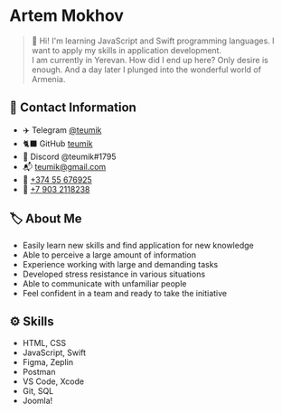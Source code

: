 # Artem Mokhov
> &#128075; Hi! I'm learning JavaScript and Swift programming languages. I want to apply my skills in application development. \
> I am currently in Yerevan. How did I end up here? Only desire is enough. And a day later I plunged into the wonderful world of Armenia.

## &#128204; Contact Information
* &#9992;&#65039; Telegram [@teumik](http://t.me/teumik)
* &#128008;&#8205;&#11035; GitHub [teumik](https://github.com/teumik)
* &#128126; Discord @teumik#1795
* &#128236; [teumik@gmail.com](mailto:teumik@gamil.com)
* &#128241; [+374 55 676925](tel:+37455676925)
* &#128241; [+7 903 2118238](tel:+79032118238)

## &#127991;&#65039; About Me
* Easily learn new skills and find application for new knowledge
* Able to perceive a large amount of information
* Experience working with large and demanding tasks
* Developed stress resistance in various situations
* Able to communicate with unfamiliar people
* Feel confident in a team and ready to take the initiative

## &#9881;&#65039; Skills
* HTML, CSS
* JavaScript, Swift
* Figma, Zeplin
* Postman
* VS Code, Xcode
* Git, SQL
* Joomla!
